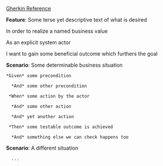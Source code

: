 [Gherkin Reference](https://cucumber.io/docs/gherkin/reference/)

**Feature**: Some terse yet descriptive text of what is desired

  In order to realize a named business value
  
  As an explicit system actor
  
  I want to gain some beneficial outcome which furthers the goal

  

  **Scenario**: Some determinable business situation
  
    *Given* some precondition
    
      *And* some other precondition
      
     *When* some action by the actor
     
      *And* some other action
      
      *And* yet another action
      
     *Then* some testable outcome is achieved
     
      *And* something else we can check happens too

  **Scenario**: A different situation
  
      ...
